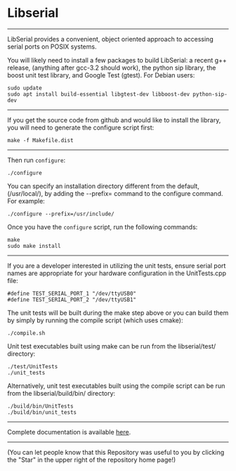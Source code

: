 # Libserial

----
LibSerial provides a convenient, object oriented approach to accessing serial ports on POSIX systems.

You will likely need to install a few packages to build LibSerial: a recent g++ release, (anything after gcc-3.2 should work), the python sip library, the boost unit test library, and Google Test (gtest).  For Debian users:

```
sudo update
sudo apt install build-essential libgtest-dev libboost-dev python-sip-dev
```
----
If you get the source code from github and would like to install the library, you will need to generate the configure script first:

```
make -f Makefile.dist
```

----
Then run `configure`:

```
./configure 
```

You can specify an installation directory different from the default, (/usr/local/), by adding the --prefix= command to the configure command.  For example:
```
./configure --prefix=/usr/include/
```

Once you have the `configure` script, run the following commands:

```
make
sudo make install
```

----
If you are a developer interested in utilizing the unit tests, ensure serial port names are appropriate for your hardware configuration in the UnitTests.cpp file:

```
#define TEST_SERIAL_PORT_1 "/dev/ttyUSB0"
#define TEST_SERIAL_PORT_2 "/dev/ttyUSB1"
```

The unit tests will be built during the make step above or you can build them by simply by running the compile script (which uses cmake):

```
./compile.sh
```

Unit test executables built using make can be run from the libserial/test/ directory:
```
./test/UnitTests
./unit_tests
```

Alternatively, unit test executables built using the compile script can be run from the libserial/build/bin/ directory: 
```
./build/bin/UnitTests
./build/bin/unit_tests
```

----
Complete documentation is available [here](http://libserial.readthedocs.io/en/latest/index.html).

----
(You can let people know that this Repository was useful to you by clicking the "Star" in the upper right of the repository home page!)